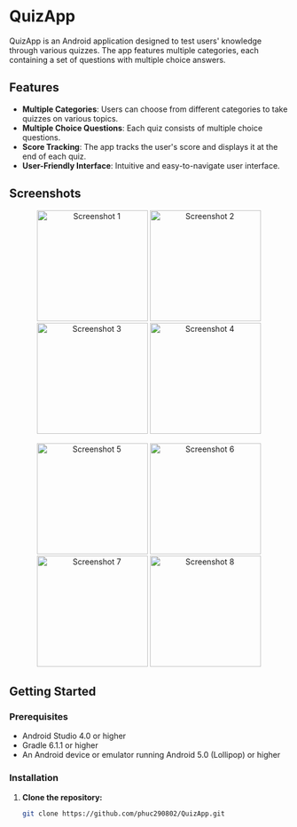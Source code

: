 # QuizApp

QuizApp is an Android application designed to test users' knowledge through various quizzes. The app features multiple categories, each containing a set of questions with multiple choice answers.

## Features

- **Multiple Categories**: Users can choose from different categories to take quizzes on various topics.
- **Multiple Choice Questions**: Each quiz consists of multiple choice questions.
- **Score Tracking**: The app tracks the user's score and displays it at the end of each quiz.
- **User-Friendly Interface**: Intuitive and easy-to-navigate user interface.

## Screenshots

<p align="center">
  <img src="https://github.com/user-attachments/assets/74221b71-29b6-4bcd-952d-4d3b06f6c918" width="200" alt="Screenshot 1">
  <img src="https://github.com/user-attachments/assets/c1d19551-15a5-4738-8bbe-ea8a2fb8cb09" width="200" alt="Screenshot 2">
  <img src="https://github.com/user-attachments/assets/eb44c7ae-6d1b-4b84-bc41-df7292f91939" width="200" alt="Screenshot 3">
  <img src="https://github.com/user-attachments/assets/80acd67d-2007-4342-a5a6-ac6b0135e3e9" width="200" alt="Screenshot 4">
</p>

<p align="center">
  <img src="https://github.com/user-attachments/assets/a098a9d2-c5ac-4da8-acc4-f989eb5f7d1a" width="200" alt="Screenshot 5">
  <img src="https://github.com/user-attachments/assets/f8d973be-8e44-4f96-ac13-0cee73ebc50c" width="200" alt="Screenshot 6">
  <img src="https://github.com/user-attachments/assets/ce1d3430-a677-4e75-a5d7-ee767f2ad7dc" width="200" alt="Screenshot 7">
  <img src="https://github.com/user-attachments/assets/90583bb4-c014-4c8a-93dd-3bd83135a1c5" width="200" alt="Screenshot 8">
</p>

## Getting Started

### Prerequisites

- Android Studio 4.0 or higher
- Gradle 6.1.1 or higher
- An Android device or emulator running Android 5.0 (Lollipop) or higher

### Installation

1. **Clone the repository:**
   ```bash
   git clone https://github.com/phuc290802/QuizApp.git
